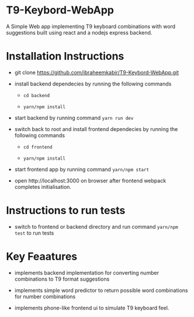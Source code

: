 # T9-Keybord-WebApp

A Simple Web app implementing T9 keyboard combinations with word suggestions built using react and a nodejs express backend.

# Installation Instructions

- git clone https://github.com/ibraheemkabir/T9-Keybord-WebApp.git

- install backend dependecies by running the following commands

    - `cd backend`

    - `yarn/npm install`

- start backend by running command `yarn run dev`

- switch back to root and install frontend dependecies by running the following commands

    - `cd frontend`

    - `yarn/npm install`

- start frontend app by running command `yarn/npm start`

- open http://localhost:3000 on browser after frontend webpack completes initialisation.

# Instructions to run tests

- switch to frontend or backend directory and run command `yarn/npm test` to run tests

# Key Feaatures

- implements backend implementation for converting number combinations to T9 format suggestions

- implements simple word predictor to return possible word combinations for number combinations

- implements phone-like frontend ui to simulate T9 keyboard feel.
